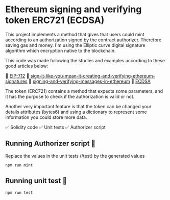 # Ethereum signing and verifying token ERC721 (ECDSA)

This project implements a method that gives that users could mint according to an authorization signed by the contract authorizer. Therefore saving gas and money.
I'm using the Elliptic curve digital signature algorithm which encryption native to the blockchain.

This code was made following the studies and examples according to these good articles below:

:link: [EIP-712](https://eips.ethereum.org/EIPS/eip-712)
:link: [sign-it-like-you-mean-it-creating-and-verifying-ethereum-signatures](https://forum.openzeppelin.com/t/sign-it-like-you-mean-it-creating-and-verifying-ethereum-signatures/697)
:link: [signing-and-verifying-messages-in-ethereum](https://programtheblockchain.com/posts/2018/02/17/signing-and-verifying-messages-in-ethereum/)
:link: [ECDSA](https://www.hypr.com/elliptic-curve-digital-signature-algorithm/)

The token (ERC721) contains a method that expects some parameters, and it has the purpose to check if the authorization is valid or not.

Another very important feature is that the token can be changed your details attributes (bytes6) and using a dictionary to represent some information you could store more data.

:white_check_mark: Solidity code
:white_check_mark: Unit tests
:white_check_mark: Authorizer script

## Running Authorizer script :rocket:

Replace the values in the unit tests (/test) by the generated values

    npm run mint

## Running unit test :rocket:

    npm run test	